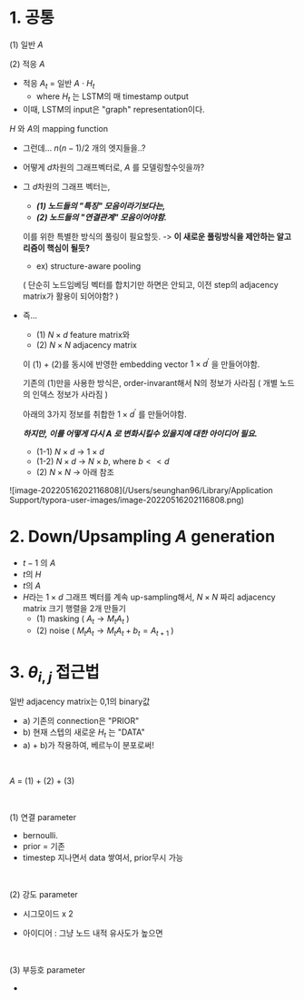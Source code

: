 # 1. 공통

(1) 일반 $A$

(2) 적응 $A$

- 적응 $A_t$ = 일반 $A$ $\cdot$ $H_t$
  - where $H_t$ 는 LSTM의 매 timestamp output
- 이때, LSTM의 input은 "graph" representation이다.



$H$ 와 $A$의 mapping function

- 그런데... $n(n-1)/2$ 개의 엣지들을..?

- 어떻게 $d$차원의 그래프벡터로, $A$ 를 모델링할수잇을까?

- 그 $d$차원의 그래프 벡터는,

  - ***(1) 노드들의 "특징" 모음이라기보다는,***
  - ***(2) 노드들의 "연결관계" 모음이어야함.***

  이를 위한 특별한 방식의 풀링이 필요할듯. -> **이 새로운 풀링방식을 제안하는 알고리즘이 핵심이 될듯?**

  - ex) structure-aware pooling

  ( 단순히 노드임베딩 벡터를 합치기만 하면은 안되고, 이전 step의 adjacency matrix가 활용이 되어야함? )

- 즉...

  - (1) $N \times d$ feature matrix와
  - (2) $N \times N$ adjacency matrix

  이 (1) + (2)를 동시에 반영한 embedding vector $1\times d^{'}$ 을 만들어야함.

  기존의 (1)만을 사용한 방식은, order-invarant해서 N의 정보가 사라짐 ( 개별 노드의 인덱스 정보가 사라짐 )

  

  아래의 3가지 정보를 취합한 $1 \times d^{'}$ 를 만들어야함.

  ***하지만, 이를 어떻게 다시 $A$ 로 변화시킬수 있을지에 대한 아이디어 필요.***

  - (1-1) $N \times d$ -> $1 \times d$
  - (1-2) $N \times d$ -> $N \times b$, where $b << d$
  - (2) $N \times N$ -> 아래 참조

![image-20220516202116808](/Users/seunghan96/Library/Application Support/typora-user-images/image-20220516202116808.png)



# 2. Down/Upsampling $A$ generation

- $t-1$ 의 $A$
- $t$의 $H$
- $t$의 $A$
- $H$라는  $1\times d$ 그래프 벡터를 계속 up-sampling해서, $N \times N$ 짜리 adjacency matrix 크기 행렬을 2개 만들기
  - (1) masking ( $A_t \rightarrow M_t A_t$ )
  - (2) noise ( $M_t A_t \rightarrow M_t A_t +b_t = A_{t+1}$ )



# 3. $\theta_{i,j}$ 접근법

일반 adjacency matrix는 0,1의 binary값

- a) 기존의 connection은 "PRIOR"
- b) 현재 스텝의 새로운 $H_t$ 는 "DATA"
- a) + b)가 작용하여, 베르누이 분포로써!

<br>

$A$ = (1) + (2) + (3)

<br>

(1) 연결 parameter

- bernoulli.
- prior = 기존
- timestep 지나면서 data 쌓여서, prior무시 가능

<br>

(2) 강도 parameter

- 시그모이드 x 2

- 아이디어 : 그냥 노드 내적 유사도가 높으면 

<br>

(3) 부등호 parameter

- 

